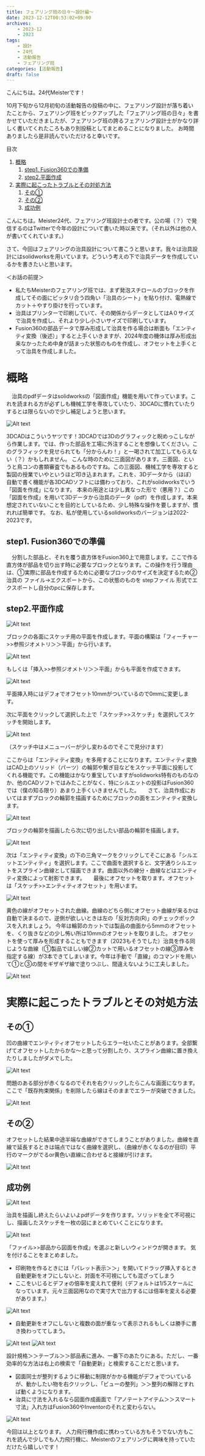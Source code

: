 ```yaml
---
title: フェアリング班の日々～設計編～
date: 2023-12-12T00:53:02+09:00
archives:
    - 2023-12
    - 2023
tags:
    - 設計
    - 24代
    - 活動報告
    - フェアリング班
categories: [活動報告]
draft: false
---
```

<style>
img {
    align: center;
}
</style>
こんにちは。24代Meisterです！

10月下旬から12月初旬の活動報告の投稿の中に、フェアリング設計が落ち着いたことから、フェアリング班をピックアップした「フェアリング班の日々」を書かせていただきましたが、フェアリング班の誇るフェアリング設計士がかなり詳しく書いてくれたころもあり別投稿としてまとめることになりました。
お時間ありましたら是非読んでいただけると幸いです。

目次
<!-- @import "[TOC]" {cmd="toc" depthFrom=1 depthTo=6 orderedList=true} -->

<!-- code_chunk_output -->

1. [概略](#概略)
    1. [step1. Fusion360での準備](#step1-fusion360での準備)
    2. [step2.平面作成](#step2平面作成)
2. [実際に起こったトラブルとその対処方法](#実際に起こったトラブルとその対処方法)
    1. [その①](#その1)
    2. [その②](#その2)
    3. [成功例](#成功例)

<!-- /code_chunk_output -->


こんにちは。Meister24代、フェアリング班設計士の者です。公の場（？）で発信するのはTwitterで今年の設計について書いた時以来です。（それ以外は他の人が書いてくれています。）

さて、今回はフェアリングの治具設計について書こうと思います。我々は治具設計にはsolidworksを用いています。どういう考えの下で治具データを作成しているかを書きたいと思います。

＜お話の前提＞
- 私たちMeisterのフェアリング班では、まず発泡スチロールのブロックを作成してその面にピッタリ合う四角い「治具のシート」を貼り付け、電熱線でカット＋やすり掛けを行っています。
- 治具はプリンターで印刷していて、その関係からデータとしてはA０サイズで治具を作成し、それより少し小さいサイズで印刷しています。
- Fusion360の部品データで厚み形成して治具を作る場合は断面も「エンティティ変換（後述）」すると上手くいきますが、2024年度の機体は厚み形成出来なかったため中身が詰まった状態のものを作成し、オフセットを上手くとって治具を作成しました。

# 概略
　治具のpdfデータはsolidworksの「図面作成」機能を用いて作っています。これを読まれる方が必ずしも機械工学を専攻していたり、3DCADに慣れていたりするとは限らないので少し補足しようと思います。

![Alt text](image.png)

3DCADはこういうヤツです！3DCADでは3Dのグラフィックと睨めっこしながら作業します。では、作った部品を工場に外注することを想像してください。このグラフィックを見せられても「分からんわ！」と一喝されて加工してもらえない（？）かもしれません。
こんな時のために三面図があります。三面図、というと鳥コンの書類審査でもあるものですね。この三面図、機械工学を専攻すると製図の授業でいやというほど叩き込まれます。これを、3Dデータから（ほぼ）自動で書く機能が各3DCADソフトには備わっており、これがsolidworksでいう「図面を作成」になります。
本来の用途とは少し異なった形で（悪用？）この「図面を作成」を用いて3Dデータから治具のデータ（pdf）を作成します。本来想定されていないことを目的としているため、少し特殊な操作を要しますが、慣れれば簡単です。
なお、私が使用しているsolidworksのバージョンは2022-2023です。

## step1. Fusion360での準備
　分割した部品と、それを覆う直方体をFusion360上で用意します。ここで作る直方体が部品を切り出す時に必要なブロックとなります。この操作を行う理由は、①実際に部品を作成するために必要なブロックのサイズを決定するため②治具の
ファイル→エクスポートから、この状態のものを stepファイル 形式でエクスポートし自分のpcに保存します。

## step2.平面作成

![Alt text](image-1.png)

ブロックの各面にスケッチ用の平面を作成します。平面の構築は「フィーチャー>>参照ジオメトリ＞＞平面」から行います。

![Alt text](image-2.png)

もしくは「挿入>>参照ジオメトリ＞＞平面」からも平面を作成できます。

![Alt text](image-3.png)

平面挿入時にはデフォでオフセット10mmがついているので0mmに変更します。

次に平面をクリックして選択した上で「スケッチ>>スケッチ」を選択してスケッチを開始します。

![Alt text](image-4.png)

（スケッチ中はメニューバーが少し変わるのでそこで見分けます）

ここからは「エンティティ変換」を多用することになります。エンティティ変換はCAD上のソリッド（パーツ）の輪郭や繋ぎ目などをスケッチ平面に投影してくれる機能です。この機能はかなり重宝していますがsolidworks特有のものなのか、他のCADソフトではみたことがなく、特にシルエットの投影はFusion360では（僕の知る限り）あまり上手くいきませんでした。
　
さて、治具作成においてはまずブロックの輪郭を描画するためにブロックの面をエンティティ変換します。

![Alt text](image-5.png)

ブロックの輪郭を描画したら次に切り出したい部品の輪郭を描画します。

![Alt text](image-6.png)

次は「エンティティ変換」の下の三角マークをクリックしてそこにある「シルエットエンティティ」を選択します。ここで曲面を選択すると、文字通りシルエットをスプライン曲線として描画できます。曲面以外の線分・曲線などはエンティティ変換によって射影できます。
　
最後にオフセットを取ります。オフセットは「スケッチ>>エンティティオフセット」を用います。

![Alt text](image-7.png)

黄色の線がオフセットされた曲線。曲線のどちら側にオフセット曲線が来るかは自動で決まるので、逆側が欲しいときは左の「反対方向(R)」のチェックボックスを入れましょう。
今年は輪郭のカットでは製品の曲面から5mmのオフセットを、くり抜きなどの少し怖い所は10mmのオフセットを取りました。
オフセットを使って厚みを形成することもできます（2023もそうでした）治具を作る同じような曲線（①製品でほしい線②カットで用いるオフセットの線③厚みを指定する線）が3本できてしまいます。今年は手動で「直線」のコマンドを用いて①と③の間をギザギザ線で塗りつぶし、間違えないように工夫しました。

![Alt text](image-8.png)

# 実際に起こったトラブルとその対処方法

## その①
凹の曲線でエンティティオフセットしたらエラー吐いたことがあります。全部繋げてオフセットしたからかな～と思って分割したり、スプライン曲線に置き換えたりしましたがダメでした。

![Alt text](image-9.png)

問題のある部分が赤くなるのでそれを右クリックしたらこんな画面になります。ここで「既存拘束関係」を削除したら線はそのままでエラーが突破できました。

![Alt text](image-10.png)

## その②
オフセットした結果中途半端な曲線ができてしまうことがありました。曲線を直線で延長するときは端点ではなく曲線を選択し、（曲線が赤くなるのが目印）平行のマークがでるor黄色い直線に合わせると接線が引けます。

![Alt text](image-11.png)

## 成功例

![Alt text](image-12.png)

治具を描画し終えたらいよいよpdfデータを作ります。ソリッドを全て不可視にし、描画したスケッチを一枚の図にまとめていくことになります。

![Alt text](image-13.png)

「ファイル>>部品から図面を作成」を選ぶと新しいウィンドウが開きます。
気を付けることをまとめました。

- 印刷物を作るときには「パレット表示＞＞」を開いてドラッグ挿入するとき自動更新をオフにしないと、対面を不可視にしても混ざってしまう
- ここをいじるとデフォの倍率を変えれて便利（デフォルトは1/5スケールになっています。元々三面図用なので実寸大で出力するには倍率を変える必要があります。）

![Alt text](image-14.png)

- 自動更新をオフにしないと複数の面が重なって表示されるもしくは勝手に書き換わっててしまう。

![Alt text](image-15.png)
![Alt text](image-16.png)

設計規格＞＞テーブル＞＞部品表に進み、一番下のあたりにある。ただし、一番効率的な方法は右上の検索で「自動更新」と検索することだと思います。
- 図面同士が整列するように移動に制限がかかる機能がデフォでついているが、動かしたい物を右クリックし、「ビューの整列」＞＞整列の解除とすれば動くようになります。
- 治具に寸法を入れるなら図面作成画面で「アノテートアイテム＞＞スマート寸法」入れ方はFusion360やInventorのそれと変わらない。

![Alt text](image-17.png)

今回は以上となります。
人力飛行機作成に携わっている方もそうでない方もこれを読んで少しでも人力飛行機に、Meisterのフェアリングに興味を持っていただけたら嬉しいです！